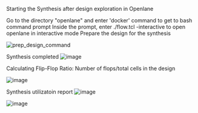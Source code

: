 Starting the Synthesis after design exploration in Openlane

Go to the directory "openlane" and enter 'docker' command to get to bash command prompt
Inside the prompt, enter ./flow.tcl -interactive to open openlane in interactive mode
Prepare the design for the synthesis

![prep_design_command](https://github.com/user-attachments/assets/39c98ff7-6c24-459d-ba62-4569ccab6482)

Synthesis completed
![image](https://github.com/user-attachments/assets/f5bc2458-ff15-4983-a9f5-c14568c8e4bc)


Calculating Flip-Flop Ratio: Number of flops/total cells in the design

![image](https://github.com/user-attachments/assets/bca52ca6-c49b-4b59-8b91-1dee2fe9cc83)

Synthesis utilizatoin report
![image](https://github.com/user-attachments/assets/28a43227-b64e-42bf-b623-888973eb5e5a)



![image](https://github.com/user-attachments/assets/160784f7-07f0-4b25-b496-819d9193bd0a)
